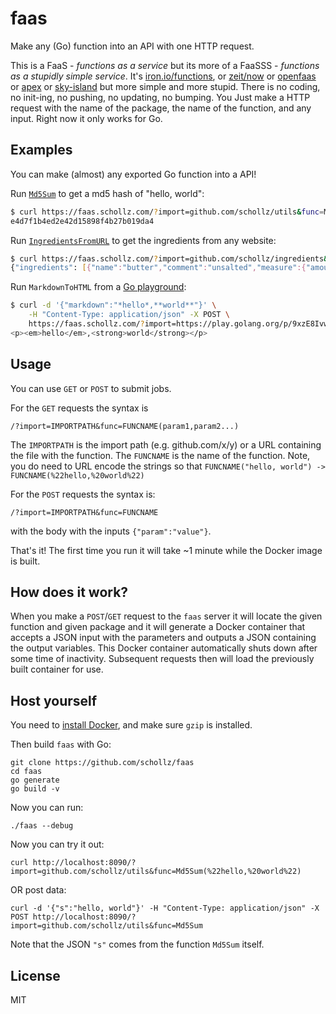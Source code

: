 # faas

Make any (Go) function into an API with one HTTP request.

This is a FaaS - *functions as a service* but its more of a FaaSSS - *functions as a stupidly simple service*. It's [iron.io/functions](https://github.com/iron-io/functions), or [zeit/now](https://github.com/zeit/now-cli) or [openfaas](https://github.com/openfaas/faas) or [apex](https://github.com/apex/apex) or [sky-island](https://github.com/briandowns/sky-island) but more simple and more stupid. There is no coding, no init-ing, no pushing, no updating, no bumping. You Just make a HTTP request with the name of the package, the name of the function, and any input. Right now it only works for Go. 


## Examples 

You can make (almost) any exported Go function into a API! 

Run [`Md5Sum`](https://github.com/schollz/utils/blob/adaa47085f7b6b1c3e1ecfebfb18028e08e0bde2/hash.go#L29-L34) to get a md5 hash of "hello, world":

```bash
$ curl https://faas.schollz.com/?import=github.com/schollz/utils&func=Md5Sum(%22hello,%20world%22)
e4d7f1b4ed2e42d15898f4b27b019da4
```

Run [`IngredientsFromURL`](https://github.com/schollz/ingredients/blob/23a2a0c2d9dc8988c33acf7650ae9284a59d0b20/ingredients.go#L153-L160) to get the ingredients from any website:

```bash
$ curl https://faas.schollz.com/?import=github.com/schollz/ingredients&func=IngredientsFromURL(%22https://cooking.nytimes.com/recipes/12320-apple-pie%22)
{"ingredients": [{"name":"butter","comment":"unsalted","measure":{"amount":2,"name":"tablespoons","cups":0.25}},{"name":"apples","measure":{"amount":2.5,"name":"pounds","cups":14.901182654402104}},{"name":"allspice","comment":"ground","measure":{"amount":0.25,"name":"teaspoon","cups":0.0104165}},{"name":"cinnamon","comment":"ground","measure":{"amount":0.5,"name":"teaspoon","cups":0.020833}},{"name":"salt","comment":"kosher","measure":{"amount":0.25,"name":"teaspoon","cups":0.0104165}},{"name":"sugar","comment":"plus 1 tablespoon","measure":{"amount":0.75,"name":"cup","cups":1.5}},{"name":"flour","comment":"all purpose","measure":{"amount":2,"name":"tablespoons","cups":0.25}},{"name":"cornstarch","measure":{"amount":2,"name":"teaspoons","cups":0.083332}},{"name":"apple cider vinegar","measure":{"amount":1,"name":"tablespoon","cups":0.125}},{"name":"pie dough","measure":{"amount":1,"name":"whole","cups":0}},{"name":"egg","measure":{"amount":1,"name":"whole","cups":0}}],"err": null
```

Run `MarkdownToHTML` from a [Go playground](https://play.golang.org/p/9xzE8Ivwupk):

```bash
$ curl -d '{"markdown":"*hello*,**world**"}' \
 	-H "Content-Type: application/json" -X POST \
 	https://faas.schollz.com/?import=https://play.golang.org/p/9xzE8Ivwupk.go&func=MarkdownToHTML
<p><em>hello</em>,<strong>world</strong></p>
```

## Usage 

You can use `GET` or `POST` to submit jobs.

For the `GET` requests the syntax is

```
/?import=IMPORTPATH&func=FUNCNAME(param1,param2...)
```

The `IMPORTPATH` is the import path (e.g. github.com/x/y) or a URL containing the file with the function. The `FUNCNAME` is the name of the function. Note, you do need to URL encode the strings so that `FUNCNAME("hello, world") -> FUNCNAME(%22hello,%20world%22)`


For the `POST` requests the syntax is:

```
/?import=IMPORTPATH&func=FUNCNAME
```

with the body with the inputs `{"param":"value"}`.

That's it! The first time you run it will take ~1 minute while the Docker image is built.


## How does it work?

When you make a `POST`/`GET` request to the `faas` server it will locate the given function and given package and it will generate a Docker container that accepts a JSON input with the parameters and outputs a JSON containing the output variables. This Docker container automatically shuts down after some time of inactivity. Subsequent requests then will load the previously built container for use.

## Host yourself

You need to [install Docker](https://docs.docker.com/install/linux/docker-ce/ubuntu/#install-docker-engine---community-1), and make sure `gzip` is installed.

Then build `faas` with Go:

```
git clone https://github.com/schollz/faas
cd faas
go generate
go build -v
```

Now you can run:

```
./faas --debug
```

Now you can try it out:

```
curl http://localhost:8090/?import=github.com/schollz/utils&func=Md5Sum(%22hello,%20world%22)
```

OR post data:

```
curl -d '{"s":"hello, world"}' -H "Content-Type: application/json" -X POST http://localhost:8090/?import=github.com/schollz/utils&func=Md5Sum
```

Note that the JSON `"s"` comes from the function `Md5Sum` itself.

## License

MIT
